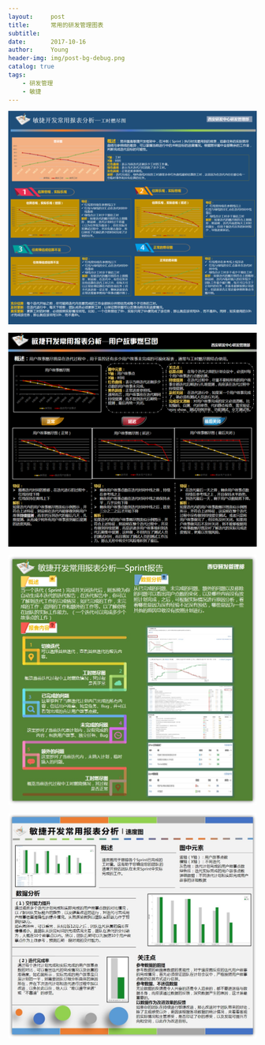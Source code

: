 ```yaml
---
layout:     post
title:      常用的研发管理图表
subtitle:   
date:       2017-10-16
author:     Young
header-img: img/post-bg-debug.png
catalog: true
tags:
    - 研发管理
    - 敏捷
---
```


![工时燃尽图](/img/in_post/agile_pic/agile_pic01_BurnDown.png)

![用户故事燃尽图](/img/in_post/agile_pic/agile_pic02_UserStory.png)

![sprint报告](/img/in_post/agile_pic/agile_pic03_SprintReport.png)

![速度图](/img/in_post/agile_pic/agile_pic04_DevSpeed.png)
